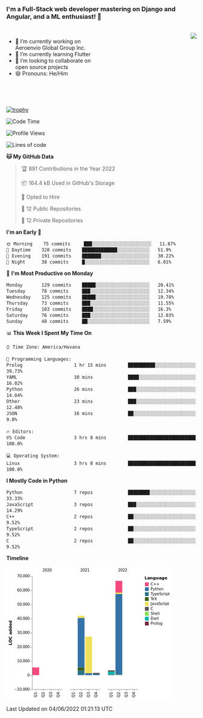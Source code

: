 ### I'm a Full-Stack web developer mastering on Django and Angular, and a ML enthusiast!  👋

<br/>

<img align="right" height="250"  src="https://media1.giphy.com/media/qgQUggAC3Pfv687qPC/giphy.gif?cid=ecf05e470ttfxgsj072btembitu1zn4ti3t3cdyg4jo5b3by&rid=giphy.gif&ct=g" />

 <div style="width:50%">
    <ul>
      <li>🔭 I’m currently working on Aeroenvio Global Group Inc.</li>
      <li>🌱 I’m currently learning Flutter</li>
      <li>👯 I’m looking to collaborate on open source projects</li>
      <li>😄 Pronouns: He/Him</li>
<!--       <li>⚡ Fun fact: I started my first professional project for a company as web dev without knowing any JS </li> -->
    </ul>
  </div>
  
<br/><br/><br/>

[![trophy](https://github-profile-trophy.vercel.app/?username=dfg-98&row=3&column=3&theme=monokai)](https://github.com/ryo-ma/github-profile-trophy)


<!--START_SECTION:waka-->
![Code Time](http://img.shields.io/badge/Code%20Time-226%20hrs%2025%20mins-blue)

![Profile Views](http://img.shields.io/badge/Profile%20Views-0-blue)

![Lines of code](https://img.shields.io/badge/From%20Hello%20World%20I%27ve%20Written-146%20Thousand%20lines%20of%20code-blue)

**🐱 My GitHub Data** 

> 🏆 891 Contributions in the Year 2022
 > 
> 📦 164.4 kB Used in GitHub's Storage 
 > 
> 💼 Opted to Hire
 > 
> 📜 12 Public Repositories 
 > 
> 🔑 12 Private Repositories  
 > 
**I'm an Early 🐤** 

```text
🌞 Morning    75 commits     ███░░░░░░░░░░░░░░░░░░░░░░   11.87% 
🌆 Daytime    328 commits    █████████████░░░░░░░░░░░░   51.9% 
🌃 Evening    191 commits    ███████░░░░░░░░░░░░░░░░░░   30.22% 
🌙 Night      38 commits     █░░░░░░░░░░░░░░░░░░░░░░░░   6.01%

```
📅 **I'm Most Productive on Monday** 

```text
Monday       129 commits    █████░░░░░░░░░░░░░░░░░░░░   20.41% 
Tuesday      78 commits     ███░░░░░░░░░░░░░░░░░░░░░░   12.34% 
Wednesday    125 commits    █████░░░░░░░░░░░░░░░░░░░░   19.78% 
Thursday     73 commits     ███░░░░░░░░░░░░░░░░░░░░░░   11.55% 
Friday       103 commits    ████░░░░░░░░░░░░░░░░░░░░░   16.3% 
Saturday     76 commits     ███░░░░░░░░░░░░░░░░░░░░░░   12.03% 
Sunday       48 commits     ██░░░░░░░░░░░░░░░░░░░░░░░   7.59%

```


📊 **This Week I Spent My Time On** 

```text
⌚︎ Time Zone: America/Havana

💬 Programming Languages: 
Prolog                   1 hr 15 mins        ██████████░░░░░░░░░░░░░░░   39.73% 
YAML                     30 mins             ████░░░░░░░░░░░░░░░░░░░░░   16.02% 
Python                   26 mins             ███░░░░░░░░░░░░░░░░░░░░░░   14.04% 
Other                    23 mins             ███░░░░░░░░░░░░░░░░░░░░░░   12.48% 
JSON                     16 mins             ██░░░░░░░░░░░░░░░░░░░░░░░   9.0%

🔥 Editors: 
VS Code                  3 hrs 8 mins        █████████████████████████   100.0%

💻 Operating System: 
Linux                    3 hrs 8 mins        █████████████████████████   100.0%

```

**I Mostly Code in Python** 

```text
Python                   7 repos             ████████░░░░░░░░░░░░░░░░░   33.33% 
JavaScript               3 repos             ███░░░░░░░░░░░░░░░░░░░░░░   14.29% 
C++                      2 repos             ██░░░░░░░░░░░░░░░░░░░░░░░   9.52% 
TypeScript               2 repos             ██░░░░░░░░░░░░░░░░░░░░░░░   9.52% 
C                        2 repos             ██░░░░░░░░░░░░░░░░░░░░░░░   9.52%

```


**Timeline**

![Chart not found](https://raw.githubusercontent.com/dfg-98/dfg-98/main/charts/bar_graph.png) 


 Last Updated on 04/06/2022 01:21:13 UTC
<!--END_SECTION:waka-->

